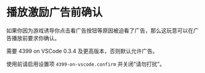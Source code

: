 # 播放激励广告前确认

如果你因为游戏诱导你点击看广告按钮等原因被迫看了广告，那么这玩意可以在广告播放前要求你确认。

需要 4399 on VSCode 0.3.4 及更高版本，否则默认允许广告。

使用前请启用设置项 `4399-on-vscode.confirm` 并关闭“请勿打扰”。

